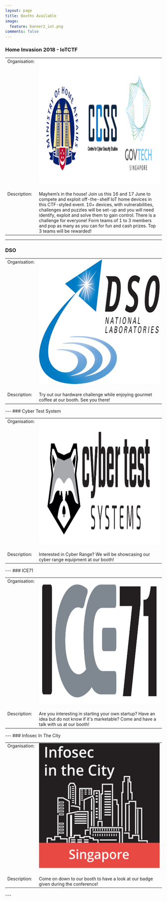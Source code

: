 ```yaml
---
layout: page
title: Booths Available
image:
  feature: banner2_iot.png
comments: false
---
```

### Home Invasion 2018 - IoTCTF

<table>
	<tr>
		<td valign="top" >Organisation:</td>
		<td><img src="/images/3Merged_logos.png" height="400" width="400" /><br/><br/></td>
	</tr>
	<tr>
		<td valign="top" >Description:</td>
		<td>Mayhem’s in the house! Join us this 16 and 17 June to compete and exploit off-the-shelf IoT home devices in this CTF-styled event. 10+ devices, with vulnerabilities, challenges and puzzles will be set-up and you will need identify, exploit and solve them to gain control. There is a challenge for everyone! Form teams of 1 to 3 members and pop as many as you can for fun and cash prizes. Top 3 teams will be rewarded!</td>
	</tr>
</table>

---
### DSO

<table>
        <tr>
                <td valign="top" >Organisation:</td>
                <td><img src="/images/DSO_Logo_Full_Colour.jpg" height="400" width="400" /><br/><br/></td>
        </tr>
        <tr>
                <td valign="top" >Description:</td>
                <td>Try out our hardware challenge while enjoying gourmet coffee at our booth. See you there!</td>
        </tr>
</table>
---
### Cyber Test System                       

<table>
        <tr>
                <td valign="top" >Organisation:</td>
                <td><img src="/images/logo_cybertestsystem.png" height="400" width="400" /><br/><br/></td>
        </tr>
        <tr>
                <td valign="top" >Description:</td>
                <td>Interested in Cyber Range? We will be showcasing our cyber range equipment at our booth!</td>
        </tr>
</table>
---
### ICE71

<table>
        <tr>
                <td valign="top" >Organisation:</td>
                <td><img src="/images/ICE71_Final_Logo.jpg" height="400" width="400" /><br/><br/></td>
        </tr>
        <tr>
                <td valign="top" >Description:</td>
                <td>Are you interesting in starting your own startup? Have an idea but do not know if it's marketable? Come and have a talk with us at our booth!</td>
        </tr>
</table>
---
### Infosec In The City

<table>
        <tr>
                <td valign="top" >Organisation:</td>
                <td><img src="/images/infosec_in_the_city.png" height="400" width="400" /><br/><br/></td>
        </tr>
        <tr>
                <td valign="top" >Description:</td>
                <td>Come on down to our booth to have a look at our badge given during the conference!</td>
        </tr>
</table>
---
